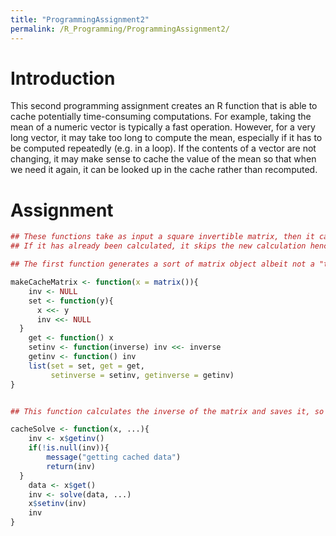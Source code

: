 ```yaml
---
title: "ProgrammingAssignment2"
permalink: /R_Programming/ProgrammingAssignment2/
---
```


# **Introduction**

This second programming assignment creates an R function that is able to cache potentially time-consuming computations.
For example, taking the mean of a numeric vector is typically a fast operation. However, for a very long vector, it may take too long to compute the mean, especially if it has to be computed repeatedly (e.g. in a loop). If the contents of a vector are not changing, it may make sense to cache the value of the mean so that when we need it again, it can be looked up in the cache rather than recomputed.

# **Assignment**

```r
## These functions take as input a square invertible matrix, then it calculates the inverse matrix and caches it.
## If it has already been calculated, it skips the new calculation hence, the cache. 

## The first function generates a sort of matrix object albeit not a "true" matrix. 

makeCacheMatrix <- function(x = matrix()){
    inv <- NULL
    set <- function(y){
      x <<- y
      inv <<- NULL
  }
    get <- function() x
    setinv <- function(inverse) inv <<- inverse
    getinv <- function() inv
    list(set = set, get = get,
         setinverse = setinv, getinverse = getinv)
}


## This function calculates the inverse of the matrix and saves it, so that if it is called again, it skips the calculation and returns the saved (cached) value.

cacheSolve <- function(x, ...){
    inv <- x$getinv()
    if(!is.null(inv)){
        message("getting cached data")
        return(inv)
  }
    data <- x$get()
    inv <- solve(data, ...)
    x$setinv(inv)
    inv
}
```
